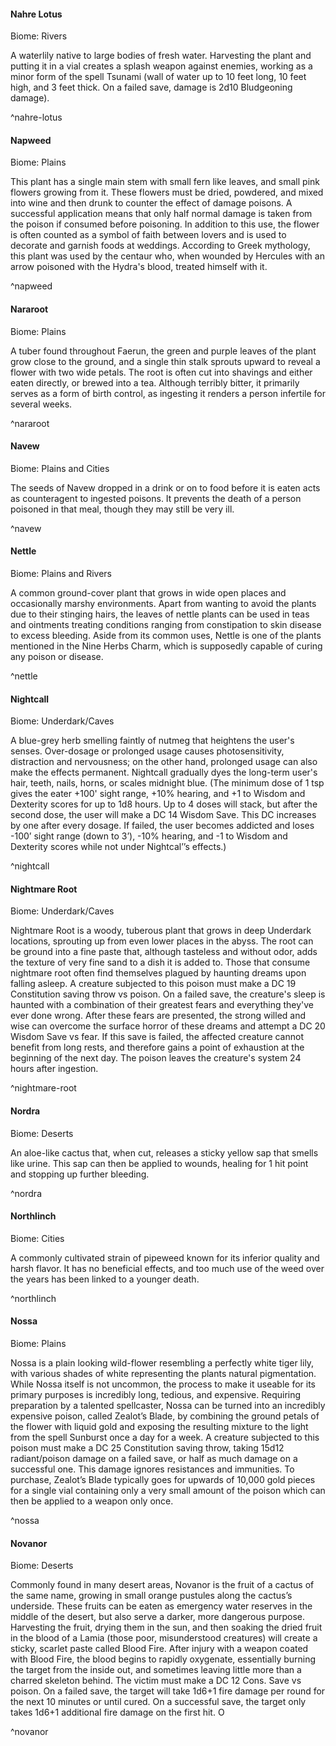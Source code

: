#### Nahre Lotus

Biome: Rivers

A waterlily native to large bodies of fresh water. Harvesting the plant and putting it in a vial creates a splash weapon against enemies, working as a minor form of the spell Tsunami (wall of water up to 10 feet long, 10 feet high, and 3 feet thick. On a failed save, damage is 2d10 Bludgeoning damage). 

^nahre-lotus

#### Napweed

Biome: Plains

This plant has a single main stem with small fern like leaves, and small pink flowers growing from it. These flowers must be dried, powdered, and mixed into wine and then drunk to counter the effect of damage poisons. A successful application means that only half normal damage is taken from the poison if consumed before poisoning. In addition to this use, the flower is often counted as a symbol of faith between lovers and is used to decorate and garnish foods at weddings. According to Greek mythology, this plant was used by the centaur who, when wounded by Hercules with an arrow poisoned with the Hydra's blood, treated himself with it. 

^napweed

#### Nararoot

Biome: Plains

A tuber found throughout Faerun, the green and purple leaves of the plant grow close to the ground, and a single thin stalk sprouts upward to reveal a flower with two wide petals. The root is often cut into shavings and either eaten directly, or brewed into a tea. Although terribly bitter, it primarily serves as a form of birth control, as ingesting it renders a person infertile for several weeks. 

^nararoot

#### Navew

Biome: Plains and Cities

The seeds of Navew dropped in a drink or on to food before it is eaten acts as counteragent to ingested poisons. It prevents the death of a person poisoned in that meal, though they may still be very ill. 

^navew

#### Nettle

Biome: Plains and Rivers

A common ground-cover plant that grows in wide open places and occasionally marshy environments. Apart from wanting to avoid the plants due to their stinging hairs, the leaves of nettle plants can be used in teas and ointments treating conditions ranging from constipation to skin disease to excess bleeding. Aside from its common uses, Nettle is one of the plants mentioned in the Nine Herbs Charm, which is supposedly capable of curing any poison or disease. 

^nettle

#### Nightcall

Biome: Underdark/Caves

A blue-grey herb smelling faintly of nutmeg that heightens the user's senses. Over-dosage or prolonged usage causes photosensitivity, distraction and nervousness; on the other hand, prolonged usage can also make the effects permanent. Nightcall gradually dyes the long-term user's hair, teeth, nails, horns, or scales midnight blue. (The minimum dose of 1 tsp gives the eater +100' sight range, +10% hearing, and +1 to Wisdom and Dexterity scores for up to 1d8 hours. Up to 4 doses will stack, but after the second dose, the user will make a DC 14 Wisdom Save. This DC increases by one after every dosage. If failed, the user becomes addicted and loses -100’ sight range (down to 3’), -10% hearing, and -1 to Wisdom and Dexterity scores while not under Nightcal’’s effects.) 

^nightcall

#### Nightmare Root

Biome: Underdark/Caves

Nightmare Root is a woody, tuberous plant that grows in deep Underdark locations, sprouting up from even lower places in the abyss. The root can be ground into a fine paste that, although tasteless and without odor, adds the texture of very fine sand to a dish it is added to. Those that consume nightmare root often find themselves plagued by haunting dreams upon falling asleep. A creature subjected to this poison must make a DC 19 Constitution saving throw vs poison. On a failed save, the creature's sleep is haunted with a combination of their greatest fears and everything they've ever done wrong. After these fears are presented, the strong willed and wise can overcome the surface horror of these dreams and attempt a DC 20 Wisdom Save vs fear. If this save is failed, the affected creature cannot benefit from long rests, and therefore gains a point of exhaustion at the beginning of the next day. The poison leaves the creature's system 24 hours after ingestion. 

^nightmare-root

#### Nordra

Biome: Deserts

An aloe-like cactus that, when cut, releases a sticky yellow sap that smells like urine. This sap can then be applied to wounds, healing for 1 hit point and stopping up further bleeding. 

^nordra

#### Northlinch

Biome: Cities

A commonly cultivated strain of pipeweed known for its inferior quality and harsh flavor. It has no beneficial effects, and too much use of the weed over the years has been linked to a younger death. 

^northlinch

#### Nossa

Biome: Plains

Nossa is a plain looking wild-flower resembling a perfectly white tiger lily, with various shades of white representing the plants natural pigmentation. While Nossa itself is not uncommon, the process to make it useable for its primary purposes is incredibly long, tedious, and expensive. Requiring preparation by a talented spellcaster, Nossa can be turned into an incredibly expensive poison, called Zealot’s Blade, by combining the ground petals of the flower with liquid gold and exposing the resulting mixture to the light from the spell Sunburst once a day for a week. A creature subjected to this poison must make a DC 25 Constitution saving throw, taking 15d12 radiant/poison damage on a failed save, or half as much damage on a successful one. This damage ignores resistances and immunities. To purchase, Zealot’s Blade typically goes for upwards of 10,000 gold pieces for a single vial containing only a very small amount of the poison which can then be applied to a weapon only once. 

^nossa

#### Novanor

Biome: Deserts

Commonly found in many desert areas, Novanor is the fruit of a cactus of the same name, growing in small orange pustules along the cactus’s underside. These fruits can be eaten as emergency water reserves in the middle of the desert, but also serve a darker, more dangerous purpose. Harvesting the fruit, drying them in the sun, and then soaking the dried fruit in the blood of a Lamia (those poor, misunderstood creatures) will create a sticky, scarlet paste called Blood Fire. After injury with a weapon coated with Blood Fire, the blood begins to rapidly oxygenate, essentially burning the target from the inside out, and sometimes leaving little more than a charred skeleton behind. The victim must make a DC 12 Cons. Save vs poison. On a failed save, the target will take 1d6+1 fire damage per round for the next 10 minutes or until cured. On a successful save, the target only takes 1d6+1 additional fire damage on the first hit. O 

^novanor

